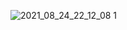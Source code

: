 ![2021_08_24_22_12_08 1](https://user-images.githubusercontent.com/81047480/130691663-ef892163-d85e-40eb-bdec-da6b680d4a05.gif)
